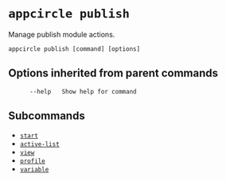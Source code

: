 # `appcircle publish`

Manage publish module actions.

```plaintext
appcircle publish [command] [options]
```

## Options inherited from parent commands

```plaintext
      --help   Show help for command
```

## Subcommands

- [`start`](start.md)
- [`active-list`](active-list.md)
- [`view`](view.md)
- [`profile`](profile/index.md)
- [`variable`](variable/index.md)

